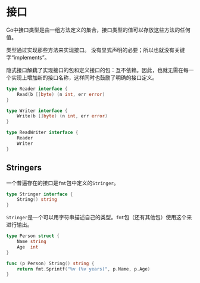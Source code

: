 # 接口

Go中接口类型是由一组方法定义的集合，接口类型的值可以存放这些方法的任何值。

类型通过实现那些方法来实现接口。 没有显式声明的必要；所以也就没有关键字“implements”。

隐式接口解藕了实现接口的包和定义接口的包：互不依赖。因此，也就无需在每一个实现上增加新的接口名称，这样同时也鼓励了明确的接口定义。

```go
type Reader interface {
	Read(b []byte) (n int, err error)
}

type Writer interface {
	Write(b []byte) (n int, err error)
}

type ReadWriter interface {
	Reader
	Writer
}
```

## Stringers

一个普遍存在的接口是`fmt`包中定义的`Stringer`。

```go
type Stringer interface {
    String() string
}
```

`Stringer`是一个可以用字符串描述自己的类型。`fmt`包（还有其他包）使用这个来进行输出。

```go
type Person struct {
	Name string
	Age  int
}

func (p Person) String() string {
	return fmt.Sprintf("%v (%v years)", p.Name, p.Age)
}
```

